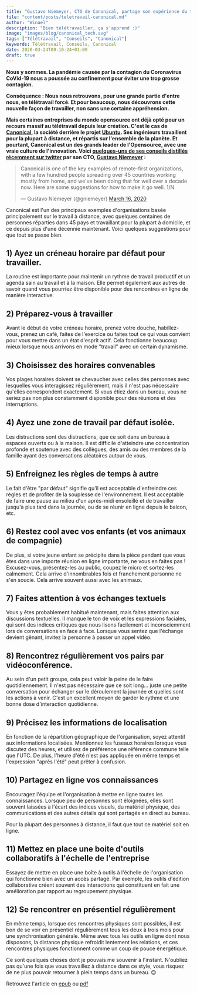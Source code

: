 ```yaml
---
title: "Gustavo Niemeyer, CTO de Canonical, partage son expérience du télétravail à Canonical"
file: "content/posts/teletravail-canonical.md"
author: "Winael"
description: "Bien télétravailler, ça s'apprend :)"
image: "images/blog/canonical_tech.svg"
tags: ["Télétravail", "Conseils", "Canonical"]
keywords: Télétravail, Conseils, Canonical
date: 2020-03-24T09:10:24+01:00
draft: true
---
```


**Nous y sommes. La pandémie causée par la contagion du Coronavirus CoVid-19
nous a poussée au confinement pour éviter une trop grosse contagion.**

**Conséquence : Nous nous retrouvons, pour une grande partie d'entre nous, en
télétravail forcé. Et pour beaucoup, nous découvrons cette nouvelle façon de
travailler, non sans une certaine appréhension.**

**Mais certaines entreprises du monde opensource ont déjà opté pour un recours
massif au télétravail depuis leur création. C'est le cas de [Canonical][1], la
société derrière le projet [Ubuntu][2]. Ses ingénieurs travaillent pour
la plupart à distance, et répartis sur l'ensemble de la planète. Et pourtant,
Canonical est un des grands leader de l'Opensource, avec une vraie culture de
l'innovation. Voici [quelques-uns de ses conseils distillés récemment sur
twitter][4] par son CTO, [Gustavo Niemeyer][3] :**

<blockquote class="twitter-tweet"><p lang="en" dir="ltr">Canonical is one of the key examples of remote-first organizations, with a few hundred people spreading over 45 countries working mostly from home, and we&#39;ve been doing that for well over a decade now. Here are some suggestions for how to make it go well. 1/N</p>&mdash; Gustavo Niemeyer (@gniemeyer) <a href="https://twitter.com/gniemeyer/status/1239529362774528000?ref_src=twsrc%5Etfw">March 16, 2020</a></blockquote> <script async src="https://platform.twitter.com/widgets.js" charset="utf-8"></script>

Canonical est l'un des principaux exemples d'organisations basée principalement
sur le travail à distance, avec quelques centaines de personnes réparties dans
45 pays et travaillant pour la plupart à domicile, et ce depuis plus d'une
décennie maintenant. Voici quelques suggestions pour que tout se passe bien.

## 1) Ayez un créneau horaire par défaut pour travailler.

La routine est importante pour maintenir un rythme de travail productif et un
agenda sain au travail et à la maison. Elle permet également aux autres de
savoir quand vous pourriez être disponible pour des rencontres en ligne de
manière interactive.

## 2) Préparez-vous à travailler

Avant le début de votre créneau horaire, prenez votre douche, habillez-vous,
prenez un café, faites de l'exercice ou faites tout ce qui vous convient pour
vous mettre dans un état d'esprit actif. Cela fonctionne beaucoup mieux lorsque
nous arrivons en mode "travail" avec un certain dynamisme.

## 3) Choisissez des horaires convenables

Vos plages horaires doivent se chevaucher avec celles des personnes avec
lesquelles vous interagissez régulièrement, mais il n'est pas nécessaire
qu'elles correspondent exactement. Si vous étiez dans un bureau, vous ne seriez
pas non plus constamment disponible pour des réunions et des interruptions.

## 4) Ayez une zone de travail par défaut isolée.

Les distractions sont des distractions, que ce soit dans un bureau à espaces
ouverts ou à la maison. Il est difficile d'atteindre une concentration profonde
et soutenue avec des collègues, des amis ou des membres de la famille ayant des
conversations aléatoires autour de vous.

## 5) Enfreignez les règles de temps à autre

Le fait d'être "par défaut" signifie qu'il est acceptable d'enfreindre ces
règles et de profiter de la souplesse de l'environnement. Il est acceptable de
faire une pause au milieu d'un après-midi ensoleillé et de travailler jusqu'à
plus tard dans la journée, ou de se réunir en ligne depuis le balcon, etc.

## 6) Restez cool avec vos enfants (et vos animaux de compagnie)

De plus, si votre jeune enfant se précipite dans la pièce pendant que vous êtes
dans une importe réunion en ligne importante, ne vous en faites pas !
Excusez-vous, présentez-les au public, coupez le micro et sortez-les calmement.
Cela arrive d'innombrables fois et franchement personne ne s'en soucie. Cela
arrive souvent aussi avec les animaux.

## 7) Faites attention à vos échanges textuels

Vous y êtes probablement habitué maintenant, mais faites attention aux
discussions textuelles. Il manque le ton de voix et les expressions faciales,
qui sont des indices critiques que nous lisons facilement et inconsciemment lors
de conversations en face à face. Lorsque vous sentez que l'échange devient
gênant, invitez la personne à passer un appel vidéo.

## 8) Rencontrez régulièrement vos pairs par vidéoconférence.

Au sein d'un petit groupe, cela peut valoir la peine de le faire
quotidiennement. Il n'est pas nécessaire que ce soit long... juste une petite
conversation pour échanger sur le déroulement la journée et quelles sont les
actions à venir. C'est un excellent moyen de garder le rythme et une bonne dose
d'interaction quotidienne.

## 9) Précisez les informations de localisation

En fonction de la répartition géographique de l'organisation, soyez attentif aux
informations localisées. Mentionnez les fuseaux horaires lorsque vous discutez
des heures, et utilisez de préférence une référence commune telle que l'UTC. De
plus, l'heure d'été n'est pas appliquée en même temps et l'expression "après
l'été" peut prêter à confusion.

## 10) Partagez en ligne vos connaissances

Encouragez l'équipe et l'organisation à mettre en ligne toutes les
connaissances. Lorsque peu de personnes sont éloignées, elles sont souvent
laissées à l'écart des indices visuels, du matériel physique, des communications
et des autres détails qui sont partagés en direct au bureau.

Pour la plupart des personnes à distance, il faut que tout ce matériel soit en
ligne.

## 11) Mettez en place une boite d'outils collaboratifs à l'échelle de l'entreprise

Essayez de mettre en place une boîte à outils à l'échelle de l'organisation qui
fonctionne bien avec un accès partagé. Par exemple, les outils d'édition
collaborative créent souvent des interactions qui constituent en fait une
amélioration par rapport au regroupement physique.

## 12) Se rencontrer en présentiel régulièrement

En même temps, lorsque des rencontres physiques sont possibles, il est bon de se
voir en présentiel régulièrement tous les deux à trois mois pour une
synchronisation générale. Même avec tous les outils en ligne dont nous
disposons, la distance physique refroidit lentement les relations, et ces
rencontres physiques fonctionnent comme un coup de pouce énergétique.

Ce sont quelques choses dont je pouvais me souvenir à l'instant. N'oubliez pas
qu'une fois que vous travaillez à distance dans ce style, vous risquez de ne
plus pouvoir retourner à plein temps dans un bureau. 😉





Retrouvez l'article en [epub] ou [pdf]

[1]: https://canonical.com/
[2]: https://ubuntu.com
[3]: https://linkedin.com/in/niemeyer
[4]: https://twitter.com/gniemeyer/status/1239529362774528000
[epub]: /epub/teletravail-canonical.epub
[pdf]: /pdf/teletravail-canonical.pdf
